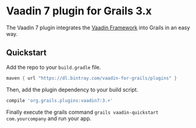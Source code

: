 # Vaadin 7 plugin for Grails 3.x

The Vaadin 7 plugin integrates the [Vaadin Framework](https://vaadin.com/home) into Grails in an easy way.

## Quickstart
Add the repo to your `build.gradle` file.

```gradle
maven { url "https://dl.bintray.com/vaadin-for-grails/plugins" }
```

Then, add the plugin dependency to your build script.

```gradle
compile 'org.grails.plugins:vaadin7:3.+'
```

Finally execute the grails command `grails vaadin-quickstart com.yourcompany` and run your app.
